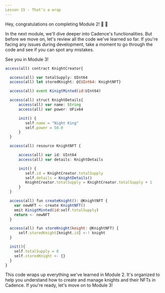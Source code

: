 ```yaml
---
Lesson 15 - That’s a wrap
---
```


Hey, congratulations on completing Module 2! 🥳 🎉

In the next module, we'll dive deeper into Cadence's functionalities. But before we move on, let's review all the code we've learned so far. If you're facing any issues during development, take a moment to go through the code and see if you can spot any mistakes.

See you in Module 3!

```jsx
access(all) contract KnightCreator{

  access(all) var totalSupply: UInt64
  access(all) let storedKnight: @{UInt64: KnightNFT}

  access(all) event KinigtMinted(id:UInt64)

  access(all) struct KnightDetails{
      access(all) var name: String
      access(all) var power: UFix64

      init() {
         self.name = "Night King"
         self.power = 50.0
      }
  }

  access(all) resource KnightNFT {

      access(all) var id: UInt64
      access(all) var details: KnightDetails

      init() {
         self.id = KnightCreator.totalSupply
         self.details = KnightDetails()
         KnightCreator.totalSupply = KnightCreator.totalSupply + 1
      }
  }

  access(all) fun createKnight(): @KnightNFT {
    var newNFT <- create KnightNFT()
    emit KinigtMinted(id:self.totalSupply)
    return <- newNFT
  }

  access(all) fun storeKnight(knight: @KnightNFT) {
      self.storedKnight[knight.id] <-! knight
  }

  init(){
    self.totalSupply = 0
    self.storedKnight <- {}
  }
}
```

This code wraps up everything we've learned in Module 2. It's organized to help you understand how to create and manage knights and their NFTs in Cadence. If you're ready, let's move on to Module 3!

